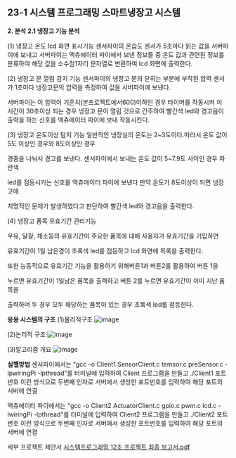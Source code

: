 23-1 시스템 프로그래밍 스마트냉장고 시스템
-
**2. 분석**
**2.1 냉장고 기능 분석**

(1) 냉장고 온도 lcd 화면 표시기능
센서파이의 온습도 센서가 5초마다 읽는 값을 서버파이에 보내고 서버파이는 액츄에이터
파이에서 보낸 정보들 중 온도 값과 관련된 정보를 분류하여 해당 값을 소수점1자리
문자열로 변환하여 lcd 화면에 출력한다.

 (2) 냉장고 문 열림 감지 기능
센서파이의 냉장고 문의 닫히는 부분에 부착된 압력 센서가 1초마다 냉장고문의 압력을
측정하여 값을 서버파이에 보낸다. 

서버파이는 이 압력이 기준치(본프로젝트에서600)이하인 경우 타이머를 작동시켜 이 시간이 30초이상 되는 경우 냉장고
문이 열림 것으로 간주하여 빨간색 led와 경고음이 출력을 하는 신호를 액츄에이터 파이에
보내 작동시킨다.

 (3) 냉장고 온도이상 탐지 기능
일반적인 냉장실의 온도는 2~3도이다.따라서 온도 값이 5도 이상인 경우와 8도이상인 경우

경중을 나눠서 경고를 보낸다. 센서파이에서 보내는 온도 값이 5~7.9도 사이인 경우 파란색

led를 점등시키는 신호를 액츄에이터 파이에 보낸다 만약 온도가 8도이상이 되면 냉장고에

치명적인 문제가 발생하였다고 판단하여 빨간색 led와 경고음을 출력한다.

 (4) 냉장고 품목 유효기간 관리기능

우유, 달걀, 채소등의 유효기간이 주요한 품목에 대해 사용자가 유효기간을 기입하면

유효기간이 1일 남은경이 초록색 led를 점등하고 lcd 화면에 목록을 출력한다.

또한 능동적으로 유효기간 기능을 활용하기 위해버튼1과 버튼2를 활용하여 버튼 1을

누르면 유효기간이 1일남은 품목을 출력하고 버튼 2를 누르면 유효기간이 이미 지난 품목을

출력하며 두 경우 모두 해당하는 품목이 있는 경우 초록색 led를 점등한다.


**응용 시스템의 구조**
(1)물리적구조 
![image](https://github.com/user-attachments/assets/18c747de-636b-405e-b87c-88684045be1d)

(2)논리적 구조
![image](https://github.com/user-attachments/assets/62538910-96fb-4cb5-b630-d6bb72cf4347)

(3)알고리즘 개요
![image](https://github.com/user-attachments/assets/dc11309d-5bb7-4426-baaa-5dd14dd901d8)

**실핼방법**
센서파이에서는 “gcc -o Client1 SensorClient.c temsor.c preSensor.c -lpwiringPi -lpthread”를 터미널에 입력하여
Client 프로그램을 만들고 ./Client1 포트번호 이런 방식으로 두번째 인자로 서버에서 생성한
포트번호를 입력하여 해당 포트의 서버에 연결

액츄에이터 파이에서는 "gcc -o Client2 ActuatorClient.c gpio.c pwm.c lcd.c -lwiringPi -lpthread"를 터미널에 입력하여 Client2 
프로그램을 만들고 ./Client2 포트번호 이런 방식으로 두번째 인자로 서버에서 생성한
포트번호를 입력하여 해당 포트의 서버에 연결


세부 프로젝트 제안서
[시스템프로그래밍 12조 프로젝트 최종 보고서.pdf](https://github.com/user-attachments/files/16409631/12.pdf)
